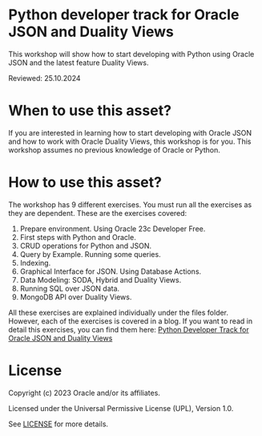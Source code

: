 # Python developer track for Oracle JSON and Duality Views

This workshop will show how to start developing with Python using Oracle JSON and the latest feature Duality Views.

Reviewed: 25.10.2024

# When to use this asset?

If you are interested in learning how to start developing with Oracle JSON and how to work with Oracle Duality Views, this workshop is for you. This workshop assumes no previous knowledge of Oracle or Python.

# How to use this asset?

The workshop has 9 different exercises. You must run all the exercises as they are dependent. These are the exercises covered:

1. Prepare environment. Using Oracle 23c Developer Free.
2. First steps with Python and Oracle.
3. CRUD operations for Python and JSON.
4. Query by Example. Running some queries.
5. Indexing.
6. Graphical Interface for JSON. Using Database Actions.
7. Data Modeling: SODA, Hybrid and Duality Views.
8. Running SQL over JSON data.
9. MongoDB API over Duality Views.

All these exercises are explained individually under the files folder. However, each of the exercises is covered in a blog. If you want to read in detail this exercises, you can find them here: [Python Developer Track for Oracle JSON and Duality Views](https://dev.to/javierdelatorre/python-developer-track-for-oracle-json-and-duality-views-2b9h)


# License
 
Copyright (c) 2023 Oracle and/or its affiliates.
 
Licensed under the Universal Permissive License (UPL), Version 1.0.
 
See [LICENSE](https://github.com/oracle-devrel/technology-engineering/blob/main/LICENSE) for more details.
